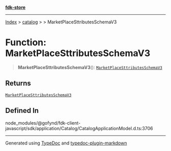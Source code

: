 [**fdk-store**](../../../README.md)
***

[Index](../../../API.md) > [catalog](../../README.md) > [<internal>](../README.md) > MarketPlaceSttributesSchemaV3

# Function: MarketPlaceSttributesSchemaV3

> **MarketPlaceSttributesSchemaV3**(): [`MarketPlaceSttributesSchemaV3`](../type-aliases/type-alias.MarketPlaceSttributesSchemaV3.md)

## Returns

[`MarketPlaceSttributesSchemaV3`](../type-aliases/type-alias.MarketPlaceSttributesSchemaV3.md)

## Defined In

node\_modules/@gofynd/fdk-client-javascript/sdk/application/Catalog/CatalogApplicationModel.d.ts:3706

***
Generated using [TypeDoc](https://typedoc.org/) and [typedoc-plugin-markdown](https://www.npmjs.com/package/typedoc-plugin-markdown)
